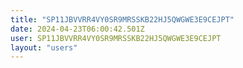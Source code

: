 ```yaml
---
title: "SP11JBVVRR4VY0SR9MRSSKB22HJ5QWGWE3E9CEJPT"
date: 2024-04-23T06:00:42.501Z
user: SP11JBVVRR4VY0SR9MRSSKB22HJ5QWGWE3E9CEJPT
layout: "users"
---
```

    